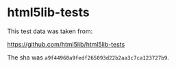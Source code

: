html5lib-tests
==============

This test data was taken from:

https://github.com/html5lib/html5lib-tests

The sha was `a9f44960a9fedf265093d22b2aa3c7ca123727b9`.
